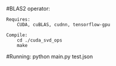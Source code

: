 #BLAS2 operator:
	
    Requires:
		CUDA, cuBLAS, cudnn, tensorflow-gpu

	Compile:
		cd ./cuda_svd_ops
		make

#Running:
    python main.py test.json
